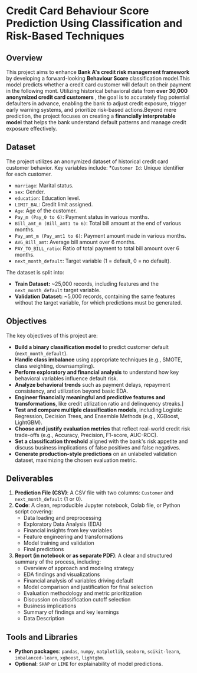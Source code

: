 # Credit Card Behaviour Score Prediction Using Classification and Risk-Based Techniques

## Overview
This project aims to enhance **Bank A's credit risk management framework** by developing a forward-looking **Behaviour Score** classification model.This model predicts whether a credit card customer will default on their payment in the following mont. Utilizing historical behavioral data from **over 30,000 anonymized credit card customers** , the goal is to accurately flag potential defaulters in advance, enabling the bank to adjust credit exposure, trigger early warning systems, and prioritize risk-based actions.Beyond mere prediction, the project focuses on creating a **financially interpretable model** that helps the bank understand default patterns and manage credit exposure effectively.

## Dataset
The project utilizes an anonymized dataset of historical credit card customer behavior. Key variables include:
*`Customer Id`: Unique identifier for each customer.
* `marriage`: Marital status.
* `sex`: Gender.
* `education`: Education level.
* `LIMIT_BAL`: Credit limit assigned.
* `Age`: Age of the customer.
* `Pay_m (Pay_0 to 6)`: Payment status in various months.
* `Bill_amt_m (Bill_amt1 to 6)`: Total bill amount at the end of various months.
* `Pay_amt_m (Pay_amt1 to 6)`: Payment amount made in various months.
* `AVG_Bill_amt`: Average bill amount over 6 months.
* `PAY_TO_BILL_ratio`: Ratio of total payment to total bill amount over 6 months.
* `next_month_default`: Target variable (1 = default, 0 = no default).

The dataset is split into:
* **Train Dataset:** ~25,000 records, including features and the `next_month_default` target variable.
* **Validation Dataset:** ~5,000 records, containing the same features without the target variable, for which predictions must be generated.

## Objectives
The key objectives of this project are:
* **Build a binary classification model** to predict customer default (`next_month_default`).
* **Handle class imbalance** using appropriate techniques (e.g., SMOTE, class weighting, downsampling). 
* **Perform exploratory and financial analysis** to understand how key behavioral variables influence default risk.
* **Analyze behavioral trends** such as payment delays, repayment consistency, and utilization beyond basic EDA. 
* **Engineer financially meaningful and predictive features and transformations**, like credit utilization ratio and delinquency streaks.]
* **Test and compare multiple classification models**, including Logistic Regression, Decision Trees, and Ensemble Methods (e.g., XGBoost, LightGBM).
* **Choose and justify evaluation metrics** that reflect real-world credit risk trade-offs (e.g., Accuracy, Precision, F1-score, AUC-ROC). 
* **Set a classification threshold** aligned with the bank's risk appetite and discuss business implications of false positives and false negatives. 
* **Generate production-style predictions** on an unlabeled validation dataset, maximizing the chosen evaluation metric. 

## Deliverables
1.  **Prediction File (CSV)**: A CSV file with two columns: `Customer` and `next_month_default` (1 or 0). 
2.  **Code**: A clean, reproducible Jupyter notebook, Colab file, or Python script covering:
    * Data loading and preprocessing 
    * Exploratory Data Analysis (EDA) 
    * Financial insights from key variables 
    * Feature engineering and transformations 
    * Model training and validation 
    * Final predictions 
3.  **Report (in notebook or as separate PDF)**: A clear and structured summary of the process, including:
    * Overview of approach and modeling strategy 
    * EDA findings and visualizations 
    * Financial analysis of variables driving default 
    * Model comparison and justification for final selection 
    * Evaluation methodology and metric prioritization 
    * Discussion on classification cutoff selection 
    * Business implications
    * Summary of findings and key learnings 
    * Data Description 

## Tools and Libraries
* **Python packages**: `pandas`, `numpy`, `matplotlib`, `seaborn`, `scikit-learn`, `imbalanced-learn`, `xgboost`, `lightgbm`.
* **Optional**: `SHAP` or `LIME` for explainability of model predictions.


